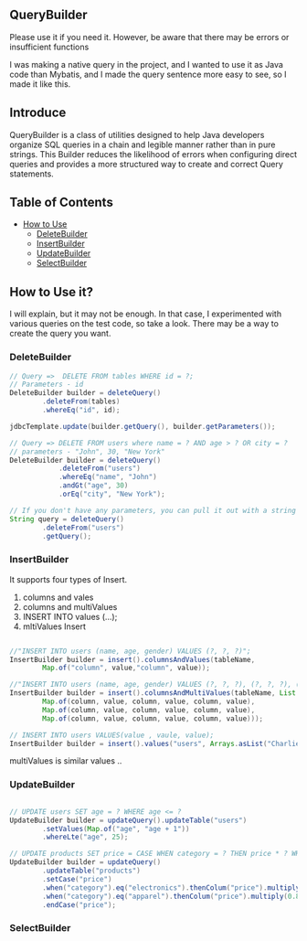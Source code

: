 ## QueryBuilder

Please use it if you need it. However, be aware that there may be errors or insufficient functions

I was making a native query in the project, and I wanted to use it as Java code than Mybatis, 
and I made the query sentence more easy to see, so I made it like this.

## Introduce
QueryBuilder is a class of utilities designed to help Java developers organize SQL queries in a chain and legible manner rather than in pure strings.
This Builder reduces the likelihood of errors when configuring direct queries and provides a more structured way to create and correct Query statements.

## Table of Contents
- [How to Use](#how-to-use)
    - [DeleteBuilder](#deletebuilder)
    - [InsertBuilder](#insertbuilder)
    - [UpdateBuilder](#updatebuilder)
    - [SelectBuilder](#selectbuilder)

## How to Use it?
I will explain, but it may not be enough. In that case, 
I experimented with various queries on the test code, so take a look. 
There may be a way to create the query you want.

### DeleteBuilder

```java
// Query =>  DELETE FROM tables WHERE id = ?;
// Parameters - id
DeleteBuilder builder = deleteQuery()
        .deleteFrom(tables)
        .whereEq("id", id);

jdbcTemplate.update(builder.getQuery(), builder.getParameters());

// Query => DELETE FROM users where name = ? AND age > ? OR city = ?
// parameters - "John", 30, "New York"
DeleteBuilder builder = deleteQuery()
            .deleteFrom("users")
            .whereEq("name", "John")
            .andGt("age", 30)
            .orEq("city", "New York");

// If you don't have any parameters, you can pull it out with a string right away
String query = deleteQuery()
        .deleteFrom("users")
        .getQuery();
```

### InsertBuilder

It supports four types of Insert.
1. columns and vales 
2. columns and multiValues 
3. INSERT INTO values (...);
4. mltiValues Insert
 
```java

//"INSERT INTO users (name, age, gender) VALUES (?, ?, ?)";
InsertBuilder builder = insert().columnsAndValues(tableName, 
        Map.of("column", value,"column", value));

//"INSERT INTO users (name, age, gender) VALUES (?, ?, ?), (?, ?, ?), (?, ?, ?)";
InsertBuilder builder = insert().columnsAndMultiValues(tableName, List.of(
        Map.of(column, value, column, value, column, value),
        Map.of(column, value, column, value, column, value),
        Map.of(column, value, column, value, column, value)));

// INSERT INTO users VALUES(value , vaule, value);
InsertBuilder builder = insert().values("users", Arrays.asList("Charlie", 35, "male"));

```
multiValues is similar values ..

### UpdateBuilder

```java

// UPDATE users SET age = ? WHERE age <= ?
UpdateBuilder builder = updateQuery().updateTable("users")
        .setValues(Map.of("age", "age + 1"))
        .whereLte("age", 25);

// UPDATE products SET price = CASE WHEN category = ? THEN price * ? WHEN category = ? THEN price * ? ELSE ? END
UpdateBuilder builder = updateQuery()
        .updateTable("products")
        .setCase("price")
        .when("category").eq("electronics").thenColum("price").multiply(0.9)
        .when("category").eq("apparel").thenColum("price").multiply(0.8)
        .endCase("price");
```

### SelectBuilder

```java

```
